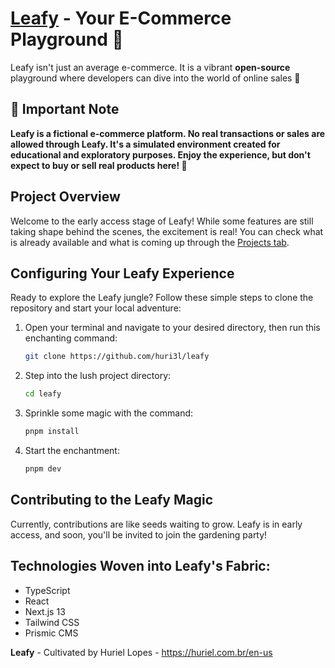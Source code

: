 # [Leafy](https://leafy-dun.vercel.app/) - Your E-Commerce Playground 🌿
Leafy isn't just an average e-commerce. It is a vibrant **open-source** playground where developers can dive into the world of online sales 🚀

## 🚨 Important Note
**Leafy is a fictional e-commerce platform. No real transactions or sales are allowed through Leafy. It's a simulated environment created for educational and exploratory purposes. Enjoy the experience, but don't expect to buy or sell real products here! 🌱**

## Project Overview
Welcome to the early access stage of Leafy! While some features are still taking shape behind the scenes, the excitement is real! You can check what is already available and what is coming up through the [Projects tab](https://github.com/users/huri3l/projects/1/views/1).

## Configuring Your Leafy Experience
Ready to explore the Leafy jungle? Follow these simple steps to clone the repository and start your local adventure:

1. Open your terminal and navigate to your desired directory, then run this enchanting command:
    ```bash
    git clone https://github.com/huri3l/leafy
    ```
2. Step into the lush project directory:
    ```bash
    cd leafy
    ```
3. Sprinkle some magic with the command:
    ```bash
    pnpm install
    ```
4. Start the enchantment:
    ```bash
    pnpm dev
    ```

## Contributing to the Leafy Magic
Currently, contributions are like seeds waiting to grow. Leafy is in early access, and soon, you'll be invited to join the gardening party!

## Technologies Woven into Leafy's Fabric:
- TypeScript
- React
- Next.js 13
- Tailwind CSS
- Prismic CMS

**Leafy** - Cultivated by Huriel Lopes - https://huriel.com.br/en-us
